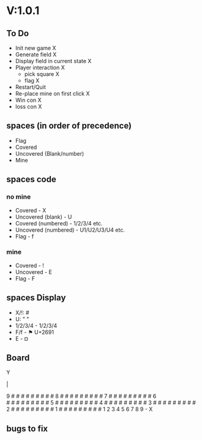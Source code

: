 # V:1.0.1

## To Do

- Init new game X
- Generate field X
- Display field in current state X
- Player interaction X
  - pick square X
  - flag X
- Restart/Quit
- Re-place mine on first click X
- Win con X
- loss con X

## spaces (in order of precedence)

- Flag
- Covered
- Uncovered (Blank/number)
- Mine

## spaces code

### no mine

- Covered - X
- Uncovered (blank) - U
- Covered (numbered) - 1/2/3/4 etc.
- Uncovered (numbered) - U1/U2/U3/U4 etc.
- Flag - f

### mine

- Covered - !
- Uncovered - E
- Flag - F

## spaces Display

- X/!: #
- U: " "
- 1/2/3/4 - 1/2/3/4
- F/f - ⚑ U+2691
- E - ¤

## Board

Y

|

9 # # # # # # # # #
8 # # # # # # # # #
7 # # # # # # # # #
6 # # # # # # # # #
5 # # # # # # # # #
4 # # # # # # # # #
3 # # # # # # # # #
2 # # # # # # # # #
1 # # # # # # # # #
  1 2 3 4 5 6 7 8 9 - X

## bugs to fix

